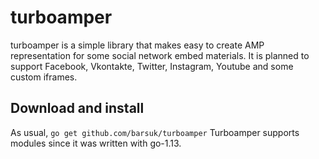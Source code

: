 # turboamper

turboamper is a simple library that makes easy to create AMP representation for some social network embed materials.
It is planned to support Facebook, Vkontakte, Twitter, Instagram, Youtube and some custom iframes.

## Download and install

As usual, ```go get github.com/barsuk/turboamper```
Turboamper supports modules since it was written with go-1.13.